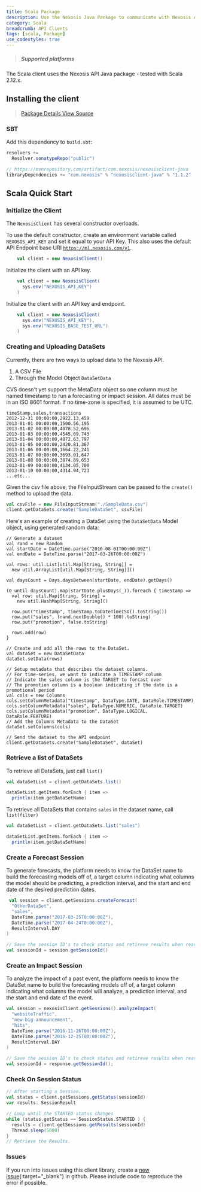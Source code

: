 ```yaml
---
title: Scala Package
description: Use the Nexosis Java Package to communicate with Nexosis API in Scala
category: Scala
breadcrumb: API Clients
tags: [scala, Package]
use_codestyles: true
---
```

<script src="/assets/js/prism/components/prism-scala.min.js" data-default-language="markup"></script>
> <h5 class="mt0">Supported platforms</h5>
The Scala client uses the Nexosis API Java package - tested with Scala 2.12.x.

## Installing the client

> <p><a href="https://mvnrepository.com/artifact/com.nexosis/nexosisclient-java" class="btn secondary mr10" target="_blank"><i class="fa fa-cube mr5"></i> Package Details</a><a href="https://github.com/Nexosis/nexosisclient-java" class="btn secondary" target="_blank"><i class="fa fa-github mr5"></i> View Source</a></p>

### SBT
Add this dependency to `build.sbt`:
``` scala
resolvers +=
  Resolver.sonatypeRepo("public")

// https://mvnrepository.com/artifact/com.nexosis/nexosisclient-java
libraryDependencies += "com.nexosis" % "nexosisclient-java" % "1.1.2"
```

## Scala Quick Start

### Initialize the Client

The <code>NexosisClient</code> has several constructor overloads.

To use the default constructor, create an environment variable called <code>NEXOSIS_API_KEY</code> and set it equal to your API Key. This also uses the default API Endpoint base URI <code>https://ml.nexosis.com/v1</code>.



```scala
    val client = new NexosisClient()
```

Initialize the client with an API key.

```scala
    val client = new NexosisClient(
      sys.env("NEXOSIS_API_KEY")
    )
```


Initialize the client with an API key and endpoint.

```scala
    val client = new NexosisClient(
      sys.env("NEXOSIS_API_KEY"),
      sys.env("NEXOSIS_BASE_TEST_URL")
    )
```

### Creating and Uploading DataSets

Currently, there are two ways to upload data to the Nexosis API.
1. A CSV File
2. Through the Model Object `DataSetData`

CVS doesn't yet support the MetaData object so one column must be named timestamp to run a forecasting or impact session. All dates must be in an ISO 8601 format. If no time-zone is specified, it is assumed to be UTC.

``` csv
timeStamp,sales,transactions
2012-12-31 00:00:00,2922.13,459
2013-01-01 00:00:00,1500.56,195
2013-01-02 00:00:00,4078.52,696
2013-01-03 00:00:00,4545.69,743
2013-01-04 00:00:00,4872.63,797
2013-01-05 00:00:00,2420.81,367
2013-01-06 00:00:00,1664.22,241
2013-01-07 00:00:00,3693.01,647
2013-01-08 00:00:00,3874.89,653
2013-01-09 00:00:00,4134.05,700
2013-01-10 00:00:00,4314.94,723
...etc...

```
Given the csv file above, the FileInputStream can be passed to the <code>create()</code> method to upload the data.

``` scala
val csvFile = new FileInputStream("./SampleData.csv")
client.getDataSets.create("SampleDataSet", csvFile)
```

Here's an example of creating a DataSet using the <code>DataSetData</code> Model object, using generated random data:
```{:.line-numbers}{:.language-scala}
// Generate a dataset
val rand = new Random
val startDate = DateTime.parse("2016-08-01T00:00:00Z")
val endDate = DateTime.parse("2017-03-26T00:00:00Z")

val rows: util.List[util.Map[String, String]] =
  new util.ArrayList[util.Map[String, String]]()

val daysCount = Days.daysBetween(startDate, endDate).getDays()

(0 until daysCount).map(startDate.plusDays(_)).foreach { timeStamp =>
  val row: util.Map[String, String] =
    new util.HashMap[String, String]()

  row.put("timestamp", timeStamp.toDateTimeISO().toString())
  row.put("sales", (rand.nextDouble() * 100).toString)
  row.put("promotion", false.toString)

  rows.add(row)
}

// Create and add all the rows to the DataSet.
val dataSet = new DataSetData
dataSet.setData(rows)

// Setup metadata that describes the dataset columns.
// For time-series, we want to indicate a TIMESTAMP column
// Indicate the sales column is the TARGET to forcast over
// The promotion column is a boolean indicating if the date is a promotional period
val cols = new Columns
cols.setColumnMetadata("timestamp", DataType.DATE, DataRole.TIMESTAMP)
cols.setColumnMetadata("sales", DataType.NUMERIC, DataRole.TARGET)
cols.setColumnMetadata("promotion", DataType.LOGICAL, DataRole.FEATURE)
// Add the Columns Metadata to the DataSet
dataSet.setColumns(cols)

// Send the dataset to the API endpoint
client.getDataSets.create("SampleDataSet", dataSet)
```

### Retrieve a list of DataSets

To retrieve all DataSets, just call `list()`
``` scala
val dataSetList = client.getDataSets.list()

dataSetList.getItems.forEach { item =>
  println(item.getDataSetName)
```

To retrieve all DataSets that contains `sales` in the dataset name, call `list(filter)`

``` scala
val dataSetList = client.getDataSets.list("sales")

dataSetList.getItems.forEach { item =>
  println(item.getDataSetName)
```

### Create a Forecast Session

To generate forecasts, the platform needs to know the DataSet name to build the forecasting models off of, a target column indicating what columns the model should be predicting, a prediction interval, and the start and end date of the desired prediction dates.

``` scala
 val session = client.getSessions.createForecast(
  "OtherDataSet",
  "sales",
  DateTime.parse("2017-03-25T0:00:00Z"),
  DateTime.parse("2017-04-24T0:00:00Z"),
  ResultInterval.DAY
)

// Save the session ID's to check status and retireve results when ready
val sessionId = session.getSessionId()
```

### Create an Impact Session
To analyze the impact of a past event, the platform needs to know the DataSet name to build the forecasting models off of, a target column indicating what columns the model will analyze, a prediction interval, and the start and end date of the event.

``` scala
val session = nexosisClient.getSessions().analyzeImpact(
  "websiteTraffic",
  "new-big-announcement",
  "hits",
  DateTime.parse("2016-11-26T00:00:00Z"),
  DateTime.parse("2016-12-25T00:00:00Z"),
  ResultInterval.DAY
)

// Save the session ID's to check status and retireve results when ready
val sessionId = response.getSessionId();
```

### Check On Session Status

``` scala
// After starting a Session...
val status = client.getSessions.getStatus(sessionId)
var results: SessionResult

// Loop until the STARTED status changes
while (status.getStatus == SessionStatus.STARTED ) {
  results = client.getSessions.getResults(sessionId)
  Thread.sleep(5000)
}
// Retrieve the Results.
```

### Issues
If you run into issues using this client library, create a [new issue](https://github.com/Nexosis/nexosisclient-java/issues/new){:target="_blank"} in github. Please include code to reproduce the error if possible.
